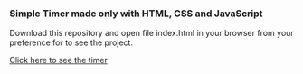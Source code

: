 ### Simple Timer made only with HTML, CSS and JavaScript

Download this repository and open file index.html in your browser from your preference for to see the project.

[Click here to see the timer](https://mateusesm.github.io/timer/)
